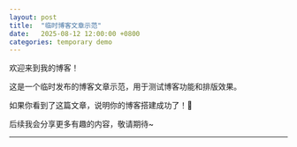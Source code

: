 ```yaml
---
layout: post
title:  "临时博客文章示范"
date:   2025-08-12 12:00:00 +0800
categories: temporary demo
---
```


欢迎来到我的博客！

这是一个临时发布的博客文章示范，用于测试博客功能和排版效果。

如果你看到了这篇文章，说明你的博客搭建成功了！🎉

后续我会分享更多有趣的内容，敬请期待~

---
